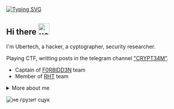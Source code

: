   [![Typing SVG](https://readme-typing-svg.demolab.com?font=Fira+Code&weight=500&size=30&pause=1000&color=0ECF2C&center=true&width=435&lines=%7C-%7C4CK+TH3+W0RLD)](https://git.io/typing-svg) 
## Hi there <img src="https://camo.githubusercontent.com/d552948e7884c41fde2d32b9221d79f0df2076c7d824aaab954ca93f53d95884/68747470733a2f2f6d656469612e67697068792e636f6d2f6d656469612f6876524a434c467a6361737252346961377a2f67697068792e676966" alt="не грузит сцук" style="width: 30px; height: auto;"/>

I'm Ubertech, a hacker, a cyptographer, security researcher.

Playing CTF, writting posts in the telegram channel ["CRYPT34M"](t.me/crypT34m).
- Captain of [F0R8IDD3N](https://ctftime.org/team/309255) team
- Member of [RHT](https://ctftime.org/team/186788) team


<details>
<summary>More about me</summary>
- **Name**: Ubertech
- **From**: Russia
- **Email**: ubertech431@gmail.com
</details>

![не грузит сцук](https://media0.giphy.com/media/v1.Y2lkPTc5MGI3NjExaG4wZ3JsaGdva2w1b3N0eG9ucWI2cDdqcHQ3NDFjcmhrb2ZmZnMxdiZlcD12MV9pbnRlcm5hbF9naWZfYnlfaWQmY3Q9Zw/4UzW8S83pWoKs/giphy.webp)

